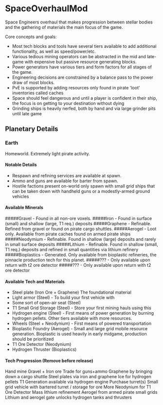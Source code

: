 # SpaceOverhaulMod
Space Engineers overhaul that makes progression between stellar bodies and the gathering of materials the main focus of the game. 

Core concepts and goals:
- Most tech blocks and tools have several tiers available to add additional functionality, as well as speed/power/etc.
- Various tedious mining operators can be abstracted in the mid and late-game with expensive but passive resource generating blocks.
- Power generators have various tiers and form factors for all stages of the game.
- Engineering decisions are constrained by a balance pass to the power draw of most blocks. 
- PvE is supported by adding resources only found in pirate 'loot' inventories called caches
- Space should feel dangerous and until a player is confident in their ship, the focus is on getting to your destination without dying
- Grinding ships is heavily nerfed, both by hand and via large grinder pits until late game

## Planetary Details
### Earth
Homeworld. Extremely light pirate activity. 

#### Notable Details
- Respawn and refining services are available at spawn. 
- Ammo and guns are available for barter from spawn.
- Hostile factions present on-world only spawn with small grid ships that can be taken down with handheld guns or a modestly-armed ground vehicles

#### Available Minerals
#####Gravel - Found in all non-ore voxels.
#####Iron - Found in surface (small) and shallow (large, T1 req.) deposits
#####Graphene - Refinable. Refined from gravel or found on pirate cargo shuttles.
#####Aerogel - Loot only. Available from pirate caches found on armed pirate ships
#####Neodymium - Refinable. Found in shallow (large) deposits and rarely in small surface deposits
#####Lithium - Refinable. Found in shallow (small, T1 req.) deposits and refined in small quantities via lithium refinery
#####Bioplastics - Generated. Only available from bioplastic refineries, the pinnacle production tech for this planet.
#####??? - Only available upon return with t2 ore detector
#####??? - Only available upon return with t2 ore detector

#### Available Tech and Materials
- Steel plate (Iron Ore + Graphene) The foundational material
- Light armor (Steel) - To build your first vehicle with
- Some sort of open-air seat (Steel) 
- T1 Small Grid Storage (Steel) - Store your first mining hauls using this
- Hydrogen engine (Steel) - First means of power generation by burning hydrogen pellets. Other tiers available with more resources.
- Wheels (Steel + Neodynium) - First means of powered transportation
- Bioplastic Foundry (Aerogel) - Small and large grid mobile resource generation. Bioplastic is used heavily in early midgame, production should be prioritized
- T1 Ore Detector (Neodynium)
- Hydrogen Thruster (Bioplastics)

#### Tech Progression (Remove before release)
Hand mine Gravel + Iron ore 
Trade for guns+ammo
Graphene by bringing down a cargo shuttle
Steel plates via iron and graphene
Ice for hydrogen pellets
T1 Generation available via hydrogen engine 
Purchase turret(s)
Small grid vehicle with bartered turret / storage for ore
More Neodynium for T1 Ore Detector
Mass lithium refinement
Aerogel from armed pirate small grids
Lithium and aerogel gate unlocks hydrogen tanks and thrusters

